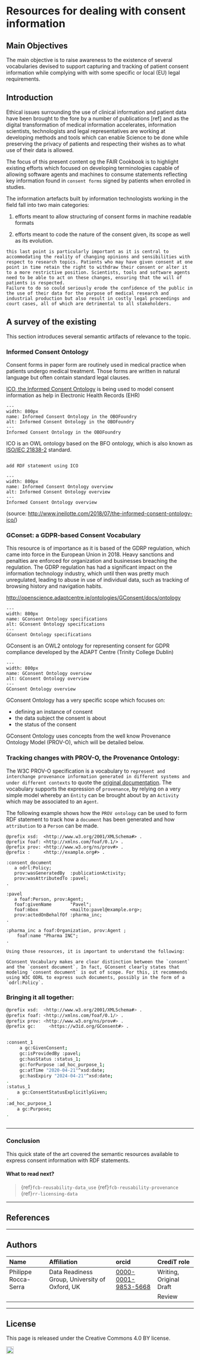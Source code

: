 # Resources for dealing with consent information

## Main Objectives

The main objective is to raise awareness to the existence of several vocabularies devised to support capturing and tracking of patient consent information while complying with with some specific or local (EU) legal requirements.

## Introduction

Ethical issues surrounding the use of clinical information and patient data have been brought to the fore by a number of publications [ref] and as the digital transformation of medical information accelerates, information scientists, technologists and legal representatives are working at developing methods and tools which can enable Science to be done while preserving the privacy of patients and respecting their wishes as to what use of their data is allowed.

The focus of this present content og the FAIR Cookbook is to highlight existing efforts which focused on developing terminologies capable of allowing software agents and machines to consume statements reflecting key information found in `consent forms` signed by patients when enrolled in studies.

The information artefacts built by information technologists working in the field fall into two main categories:

1. efforts meant to allow structuring of consent forms in machine readable formats

2. efforts meant to code the nature of the consent given, its scope as well as its evolution. 

```{note}
this last point is particularly important as it is central to accommodating the reality of changing opinions and sensibilities with respect to research topics. Patients who may have given consent at one point in time retain the right to withdraw their consent or alter it to a more restrictive position. Scientists, tools and software agents need to be able to act on these changes, ensuring that the will of patients is respected.
Failure to do so could seriously erode the confidence of the public in the use of their data for the purpose of medical research and industrial production but also result in costly legal proceedings and court cases, all of which are detrimental to all stakeholders.
```

## A survey of the existing

This section introduces several semantic artifacts of relevance to the topic.

### Informed Consent Ontology

Consent forms in paper form are routinely used in medical practice when patients undergo medical treatment. Those forms are written in natural language but often contain standard legal clauses.

[ICO, the Informed Consent Ontology](https://github.com/ICO-ontology/ICO) is being used to model consent information as help in Electronic Health Records (EHR)

```{figure} https://i.imgur.com/pR8PUA1.png
---
width: 800px
name: Informed Consent Ontology in the OBOFoundry
alt: Informed Consent Ontology in the OBOFoundry
---
Informed Consent Ontology in the OBOFoundry
```


<!-- ![](https://i.imgur.com/pR8PUA1.png) -->

ICO is an OWL ontology based on the BFO ontology, which is also known as [ISO/IEC 21838-2]() standard.

```bash=

add RDF statement using ICO

```


```{figure} https://i.imgur.com/BJ1VONG.jpg
---
width: 800px
name: Informed Consent Ontology overview
alt: Informed Consent Ontology overview
---
Informed Consent Ontology overview
```
(source: http://www.jneilotte.com/2018/07/the-informed-consent-ontology-ico/)

<!-- ![](https://i.imgur.com/BJ1VONG.jpg) -->






### GConset: a GDPR-based Consent Vocabulary

This resource is of importance as it is based of the GDRP regulation, which came into force in the European Union in 2018. 
Heavy sanctions and penalties are enforced for organization and businesses breaching the regulation.
The GDRP regulation has had a significant impact on the information technology industry, which until then was pretty much unregulated, leading to abuse in use of individual data, such as tracking of browsing history and navigation habits.



http://openscience.adaptcentre.ie/ontologies/GConsent/docs/ontology



```{figure} https://i.imgur.com/2m5NmzN.png
---
width: 800px
name: GConsent Ontology specifications
alt: GConsent Ontology specifications
---
GConsent Ontology specifications
```
<!-- ![](https://i.imgur.com/2m5NmzN.png) -->


GConsent is an OWL2 ontology for representing consent for GDPR compliance developed by the ADAPT Centre (Trinity College Dublin)


```{figure} https://i.imgur.com/OVjfSMe.png
---
width: 800px
name: GConsent Ontology overview
alt: GConsent Ontology overview
---
GConsent Ontology overview
```
<!-- ![](https://i.imgur.com/OVjfSMe.png) -->

GConsent Ontology has a very specific scope which focuses on:
- defining an instance of consent
- the data subject the consent is about
- the status of the consent

GConsent Ontology uses concepts from the well know Provenance Ontology Model (PROV-O), which will be detailed below.



### Tracking changes with PROV-O, the Provenance Ontology:

The W3C PROV-O specification is a vocabulary to `represent and interchange provenance information generated in different systems and under different contexts` to quote the [original documentation](https://www.w3.org/TR/prov-o/).
The vocabulary supports the expression of `provenance`, by relying on a very simple model whereby an `Entity` can be brought about by an `Activity` which may be associated to an `Agent`.

The following example shows how the `PROV ontology` can be used to form RDF statement to track how a `document` has been generated and how `attribution` to a `Person` can be made.


```code
@prefix xsd:  <http://www.w3.org/2001/XMLSchema#> .
@prefix foaf: <http://xmlns.com/foaf/0.1/> .
@prefix prov: <http://www.w3.org/ns/prov#> .
@prefix :     <http://example.org#> .

:consent_document
   a odrl:Policy;
   prov:wasGeneratedBy  :publicationActivity;
   prov:wasAttributedTo :pavel;
.

:pavel
   a foaf:Person, prov:Agent;
   foaf:givenName       "Pavel";
   foaf:mbox            <mailto:pavel@example.org>;
   prov:actedOnBehalfOf :pharma_inc;
.

:pharma_inc a foaf:Organization, prov:Agent ;
    foaf:name "Pharma INC";
.

```




```warning
Using those resources, it is important to understand the following:

GConsent Vocabulary makes are clear distinction between the `consent` and the `consent document`. In fact, GConsent clearly states that modeling `consent document` is out of scope. For this, it recommends using W3C ODRL to express such documents, possibly in the form of a `odrl:Policy`.

```


### Bringing it all together:

```bash
@prefix xsd:  <http://www.w3.org/2001/XMLSchema#> .
@prefix foaf: <http://xmlns.com/foaf/0.1/> .
@prefix prov: <http://www.w3.org/ns/prov#> .
@prefix gc:     <https://w3id.org/GConsent#> .


:consent_1
     a gc:GivenConsent;
     gc:isProvidedBy :pavel;
     gc:hasStatus :status_1;
     gc:forPurpose :ad_hoc_purpose_1;
     gc:atTime "2020-04-21"^xsd:date;
     gc:hasExpiry "2024-04-21"^xsd:date;
.
:status_1
    a gc:ConsentStatusExplicitlyGiven;
.    
:ad_hoc_purpose_1 
    a gc:Purpose;
.
    
```

___

### Conclusion

This quick state of the art covered the semantic resources available to express consent information with RDF statements.

#### What to read next?
> {ref}`fcb-reusability-data_use`
> {ref}`fcb-reusability-provenance`
> {ref}`rr-licensing-data`


___

## References



___

## Authors

| Name             | Affiliation                        | orcid                                                        | CrediT role              | 
|:---------------- |:---------------------------------- |:------------------------------------------------------------ |:------------------------ |
| Philippe Rocca-Serra | Data Readiness Group, University of Oxford, UK | [0000-0001-9853-5668](https://orcid.org/0000-0001-9853-5668) | Writing, Original Draft |
||||Review|


___

## License

This page is released under the Creative Commons 4.0 BY license.

<a href="https://creativecommons.org/licenses/by/4.0/"><img src="https://mirrors.creativecommons.org/presskit/buttons/80x15/png/by-sa.png" height="20"/></a>